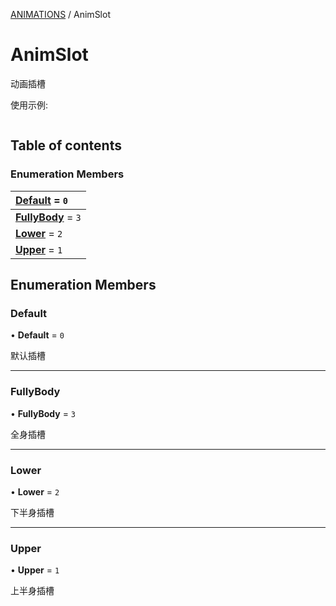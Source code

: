 [ANIMATIONS](../groups/Core.ANIMATIONS.md) / AnimSlot

# AnimSlot <Badge type="tip" text="Enumeration" /> <Score text="AnimSlot" />

<span class="content-big">

动画插槽

</span>

<span style="font-size: 14px;">

使用示例:

</span>

```ts
```

## Table of contents

### Enumeration Members <Score text="Enumeration" /> 
| **[Default](mw.AnimSlot.md#default)** = ``0``  |
| :----- |
| **[FullyBody](mw.AnimSlot.md#fullybody)** = ``3`` |
| **[Lower](mw.AnimSlot.md#lower)** = ``2`` |
| **[Upper](mw.AnimSlot.md#upper)** = ``1`` |

## Enumeration Members

### Default <Score text="Default" /> 

• **Default** = ``0``

默认插槽

___

### FullyBody <Score text="FullyBody" /> 

• **FullyBody** = ``3``

全身插槽

___

### Lower <Score text="Lower" /> 

• **Lower** = ``2``

下半身插槽

___

### Upper <Score text="Upper" /> 

• **Upper** = ``1``

上半身插槽
